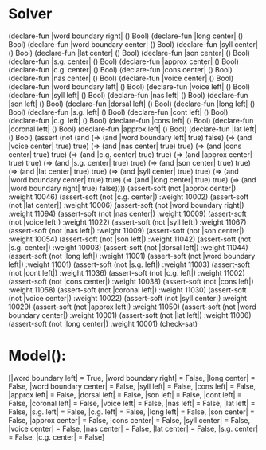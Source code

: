 
# Solver

(declare-fun |word boundary right| () Bool)
(declare-fun |long center| () Bool)
(declare-fun |word boundary center| () Bool)
(declare-fun |syll center| () Bool)
(declare-fun |lat center| () Bool)
(declare-fun |son center| () Bool)
(declare-fun |s.g. center| () Bool)
(declare-fun |approx center| () Bool)
(declare-fun |c.g. center| () Bool)
(declare-fun |cons center| () Bool)
(declare-fun |nas center| () Bool)
(declare-fun |voice center| () Bool)
(declare-fun |word boundary left| () Bool)
(declare-fun |voice left| () Bool)
(declare-fun |syll left| () Bool)
(declare-fun |nas left| () Bool)
(declare-fun |son left| () Bool)
(declare-fun |dorsal left| () Bool)
(declare-fun |long left| () Bool)
(declare-fun |s.g. left| () Bool)
(declare-fun |cont left| () Bool)
(declare-fun |c.g. left| () Bool)
(declare-fun |cons left| () Bool)
(declare-fun |coronal left| () Bool)
(declare-fun |approx left| () Bool)
(declare-fun |lat left| () Bool)
(assert (not (and (=> (and |word boundary left| true) false)
          (=> (and |voice center| true) true)
          (=> (and |nas center| true) true)
          (=> (and |cons center| true) true)
          (=> (and |c.g. center| true) true)
          (=> (and |approx center| true) true)
          (=> (and |s.g. center| true) true)
          (=> (and |son center| true) true)
          (=> (and |lat center| true) true)
          (=> (and |syll center| true) true)
          (=> (and |word boundary center| true) true)
          (=> (and |long center| true) true)
          (=> (and |word boundary right| true) false))))
(assert-soft (not |approx center|) :weight 10046)
(assert-soft (not |c.g. center|) :weight 10002)
(assert-soft (not |lat center|) :weight 10006)
(assert-soft (not |word boundary right|) :weight 11094)
(assert-soft (not |nas center|) :weight 10009)
(assert-soft (not |voice left|) :weight 11022)
(assert-soft (not |syll left|) :weight 11067)
(assert-soft (not |nas left|) :weight 11009)
(assert-soft (not |son center|) :weight 10054)
(assert-soft (not |son left|) :weight 11042)
(assert-soft (not |s.g. center|) :weight 10003)
(assert-soft (not |dorsal left|) :weight 11044)
(assert-soft (not |long left|) :weight 11001)
(assert-soft (not |word boundary left|) :weight 11001)
(assert-soft (not |s.g. left|) :weight 11003)
(assert-soft (not |cont left|) :weight 11036)
(assert-soft (not |c.g. left|) :weight 11002)
(assert-soft (not |cons center|) :weight 10038)
(assert-soft (not |cons left|) :weight 11058)
(assert-soft (not |coronal left|) :weight 11030)
(assert-soft (not |voice center|) :weight 10022)
(assert-soft (not |syll center|) :weight 10029)
(assert-soft (not |approx left|) :weight 11050)
(assert-soft (not |word boundary center|) :weight 10001)
(assert-soft (not |lat left|) :weight 11006)
(assert-soft (not |long center|) :weight 10001)
(check-sat)


# Model():

[|word boundary left| = True,
 |word boundary right| = False,
 |long center| = False,
 |word boundary center| = False,
 |syll left| = False,
 |cons left| = False,
 |approx left| = False,
 |dorsal left| = False,
 |son left| = False,
 |cont left| = False,
 |coronal left| = False,
 |voice left| = False,
 |nas left| = False,
 |lat left| = False,
 |s.g. left| = False,
 |c.g. left| = False,
 |long left| = False,
 |son center| = False,
 |approx center| = False,
 |cons center| = False,
 |syll center| = False,
 |voice center| = False,
 |nas center| = False,
 |lat center| = False,
 |s.g. center| = False,
 |c.g. center| = False]